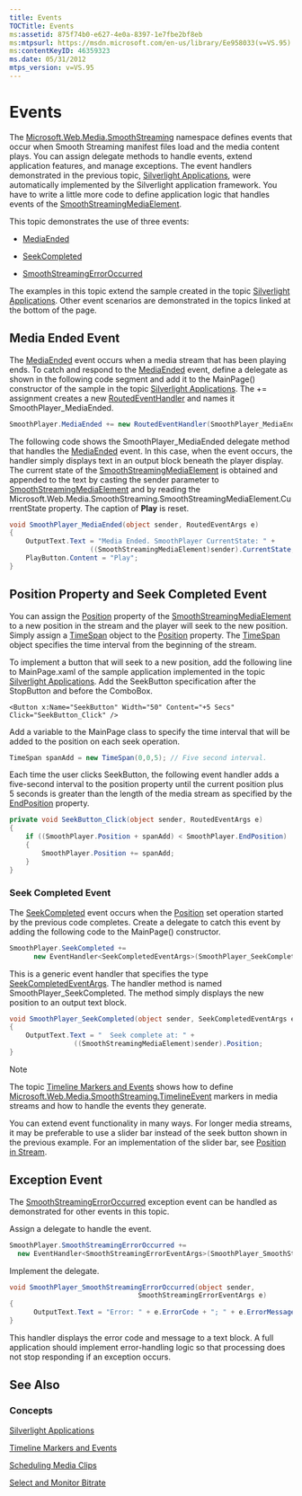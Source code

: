 ```yaml
---
title: Events
TOCTitle: Events
ms:assetid: 875f74b0-e627-4e0a-8397-1e7fbe2bf8eb
ms:mtpsurl: https://msdn.microsoft.com/en-us/library/Ee958033(v=VS.95)
ms:contentKeyID: 46359323
ms.date: 05/31/2012
mtps_version: v=VS.95
---
```


# Events

The [Microsoft.Web.Media.SmoothStreaming](microsoft-web-media-smoothstreaming-namespace_1.md) namespace defines events that occur when Smooth Streaming manifest files load and the media content plays. You can assign delegate methods to handle events, extend application features, and manage exceptions. The event handlers demonstrated in the previous topic, [Silverlight Applications](silverlight-applications.md), were automatically implemented by the Silverlight application framework. You have to write a little more code to define application logic that handles events of the [SmoothStreamingMediaElement](smoothstreamingmediaelement-class-microsoft-web-media-smoothstreaming_1.md).

This topic demonstrates the use of three events:

- [MediaEnded](smoothstreamingmediaelement-mediaended-event-microsoft-web-media-smoothstreaming_1.md)

- [SeekCompleted](smoothstreamingmediaelement-seekcompleted-event-microsoft-web-media-smoothstreaming_1.md)

- [SmoothStreamingErrorOccurred](smoothstreamingmediaelement-smoothstreamingerroroccurred-event-microsoft-web-media-smoothstreaming_1.md)

The examples in this topic extend the sample created in the topic [Silverlight Applications](silverlight-applications.md). Other event scenarios are demonstrated in the topics linked at the bottom of the page.

## Media Ended Event

The [MediaEnded](smoothstreamingmediaelement-mediaended-event-microsoft-web-media-smoothstreaming_1.md) event occurs when a media stream that has been playing ends. To catch and respond to the [MediaEnded](smoothstreamingmediaelement-mediaended-event-microsoft-web-media-smoothstreaming_1.md) event, define a delegate as shown in the following code segment and add it to the MainPage() constructor of the sample in the topic [Silverlight Applications](silverlight-applications.md). The += assignment creates a new [RoutedEventHandler](https://msdn.microsoft.com/library/system.windows.routedeventhandler.aspx) and names it SmoothPlayer\_MediaEnded.

```csharp
SmoothPlayer.MediaEnded += new RoutedEventHandler(SmoothPlayer_MediaEnded);
```

The following code shows the SmoothPlayer\_MediaEnded delegate method that handles the [MediaEnded](smoothstreamingmediaelement-mediaended-event-microsoft-web-media-smoothstreaming_1.md) event. In this case, when the event occurs, the handler simply displays text in an output block beneath the player display. The current state of the [SmoothStreamingMediaElement](smoothstreamingmediaelement-class-microsoft-web-media-smoothstreaming_1.md) is obtained and appended to the text by casting the sender parameter to [SmoothStreamingMediaElement](smoothstreamingmediaelement-class-microsoft-web-media-smoothstreaming_1.md) and by reading the Microsoft.Web.Media.SmoothStreaming.SmoothStreamingMediaElement.CurrentState property. The caption of **Play** is reset.

```csharp
void SmoothPlayer_MediaEnded(object sender, RoutedEventArgs e)
{
    OutputText.Text = "Media Ended. SmoothPlayer CurrentState: " +
                    ((SmoothStreamingMediaElement)sender).CurrentState;
    PlayButton.Content = "Play";
}
```

## Position Property and Seek Completed Event

You can assign the [Position](smoothstreamingmediaelement-position-property-microsoft-web-media-smoothstreaming_1.md) property of the [SmoothStreamingMediaElement](smoothstreamingmediaelement-class-microsoft-web-media-smoothstreaming_1.md) to a new position in the stream and the player will seek to the new position. Simply assign a [TimeSpan](https://msdn.microsoft.com/library/269ew577\(v=vs.95\)) object to the [Position](smoothstreamingmediaelement-position-property-microsoft-web-media-smoothstreaming_1.md) property. The [TimeSpan](https://msdn.microsoft.com/library/269ew577\(v=vs.95\)) object specifies the time interval from the beginning of the stream.

To implement a button that will seek to a new position, add the following line to MainPage.xaml of the sample application implemented in the topic [Silverlight Applications](silverlight-applications.md). Add the SeekButton specification after the StopButton and before the ComboBox.

```xaml 
<Button x:Name="SeekButton" Width="50" Content="+5 Secs" Click="SeekButton_Click" />
```

Add a variable to the MainPage class to specify the time interval that will be added to the position on each seek operation.

``` csharp
TimeSpan spanAdd = new TimeSpan(0,0,5); // Five second interval.
```

Each time the user clicks SeekButton, the following event handler adds a five-second interval to the position property until the current position plus 5 seconds is greater than the length of the media stream as specified by the [EndPosition](smoothstreamingmediaelement-endposition-property-microsoft-web-media-smoothstreaming_1.md) property.

```csharp
private void SeekButton_Click(object sender, RoutedEventArgs e)
{
    if ((SmoothPlayer.Position + spanAdd) < SmoothPlayer.EndPosition)
    {
        SmoothPlayer.Position += spanAdd;
    }
}
```

### Seek Completed Event

The [SeekCompleted](smoothstreamingmediaelement-seekcompleted-event-microsoft-web-media-smoothstreaming_1.md) event occurs when the [Position](smoothstreamingmediaelement-position-property-microsoft-web-media-smoothstreaming_1.md) set operation started by the previous code completes. Create a delegate to catch this event by adding the following code to the MainPage() constructor.

``` csharp
SmoothPlayer.SeekCompleted +=
      new EventHandler<SeekCompletedEventArgs>(SmoothPlayer_SeekCompleted);
```

This is a generic event handler that specifies the type [SeekCompletedEventArgs](seekcompletedeventargs-class-microsoft-web-media-smoothstreaming_1.md). The handler method is named SmoothPlayer\_SeekCompleted. The method simply displays the new position to an output text block.

```csharp
void SmoothPlayer_SeekCompleted(object sender, SeekCompletedEventArgs e)
{
    OutputText.Text = "  Seek complete at: " +
                ((SmoothStreamingMediaElement)sender).Position;
}
```

> [!NOTE]  
> The topic [Timeline Markers and Events](timeline-markers-and-events.md) shows how to define [Microsoft.Web.Media.SmoothStreaming.TimelineEvent](https://msdn.microsoft.com/library/ee532619(v=vs.95)) markers in media streams and how to handle the events they generate.

You can extend event functionality in many ways. For longer media streams, it may be preferable to use a slider bar instead of the seek button shown in the previous example. For an implementation of the slider bar, see [Position in Stream](position-in-stream.md).

## Exception Event

The [SmoothStreamingErrorOccurred](smoothstreamingmediaelement-smoothstreamingerroroccurred-event-microsoft-web-media-smoothstreaming_1.md) exception event can be handled as demonstrated for other events in this topic.

Assign a delegate to handle the event.

```csharp
SmoothPlayer.SmoothStreamingErrorOccurred +=
  new EventHandler<SmoothStreamingErrorEventArgs>(SmoothPlayer_SmoothStreamingErrorOccurred);
```

Implement the delegate.

```csharp
void SmoothPlayer_SmoothStreamingErrorOccurred(object sender, 
                                SmoothStreamingErrorEventArgs e)
{
      OutputText.Text = "Error: " + e.ErrorCode + "; " + e.ErrorMessage;
}
```

This handler displays the error code and message to a text block. A full application should implement error-handling logic so that processing does not stop responding if an exception occurs.

## See Also

### Concepts

[Silverlight Applications](silverlight-applications.md)

[Timeline Markers and Events](timeline-markers-and-events.md)

[Scheduling Media Clips](scheduling-media-clips.md)

[Select and Monitor Bitrate](select-and-monitor-bitrate.md)
